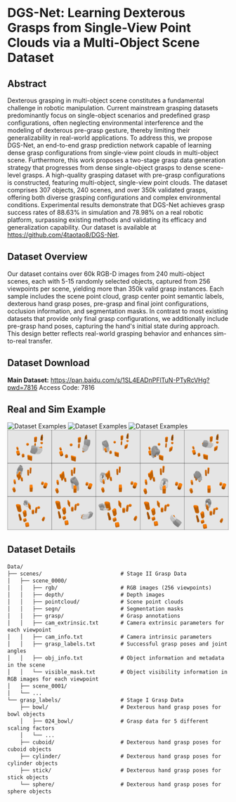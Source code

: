 # DGS-Net: Learning Dexterous Grasps from Single-View Point Clouds via a Multi-Object Scene Dataset

## Abstract

Dexterous grasping in multi-object scene constitutes a fundamental challenge in robotic manipulation. Current mainstream grasping datasets predominantly focus on single-object scenarios and predefined grasp configurations, often neglecting environmental interference and the modeling of dexterous pre-grasp gesture, thereby limiting their generalizability in real-world applications. To address this, we propose DGS-Net, an end-to-end grasp prediction network capable of learning dense grasp configurations from single-view point clouds in multi-object scene. Furthermore, this work proposes a two-stage grasp data generation strategy that progresses from dense single-object grasps to dense scene-level grasps. A high-quality grasping dataset with pre-grasp configurations is constructed, featuring multi-object, single-view point clouds. The dataset comprises 307 objects, 240 scenes, and over 350k validated grasps, offering both diverse grasping configurations and complex environmental conditions. Experimental results demonstrate that DGS-Net achieves grasp success rates of 88.63\% in simulation and 78.98\% on a real robotic platform, surpassing existing methods and validating its efficacy and generalization capability. Our dataset is available at https://github.com/4taotao8/DGS-Net.

## Dataset Overview

Our dataset contains over 60k RGB-D images from 240 multi-object scenes, each with 5-15 randomly selected objects, captured from 256 viewpoints per scene, yielding more than 350k valid grasp instances. Each sample includes the scene point cloud, grasp center point semantic labels, dexterous hand grasp poses, pre-grasp and final joint configurations, occlusion information, and segmentation masks. In contrast to most existing datasets that provide only final grasp configurations, we additionally include pre-grasp hand poses, capturing the hand's initial state during approach. This design better reflects real-world grasping behavior and enhances sim-to-real transfer.

## Dataset Download

**Main Dataset:**  https://pan.baidu.com/s/1SL4EADnPFlTuN-PTyRcVHg?pwd=7816 Access Code: 7816

## Real and Sim Example

![Dataset Examples](images/image1.png "真实样例1")
![Dataset Examples](images/image2.png "真实样例2")
![Dataset Examples](images/image3.png "真实样例3")
![Dataset Examples](images/image4.png "真实样例3")

## Dataset Details
```
Data/
├── scenes/                         # Stage II Grasp Data
│   ├── scene_0000/
│   │   ├── rgb/                    # RGB images (256 viewpoints)
│   │   ├── depth/                  # Depth images
│   │   ├── pointcloud/             # Scene point clouds
│   │   ├── segn/                   # Segmentation masks
│   │   ├── grasp/                  # Grasp annotations
│   │   ├── cam_extrinsic.txt       # Camera extrinsic parameters for each viewpoint
│   │   ├── cam_info.txt            # Camera intrinsic parameters
│   │   ├── grasp_labels.txt        # Successful grasp poses and joint angles
│   │   ├── obj_info.txt            # Object information and metadata in the scene
│   │   └── visible_mask.txt        # Object visibility information in RGB images for each viewpoint
│   ├── scene_0001/
│   └── ...
└── grasp_labels/                   # Stage I Grasp Data
    ├── bowl/                       # Dexterous hand grasp poses for bowl objects
    │   ├── 024_bowl/               # Grasp data for 5 different scaling factors
    │   └── ...
    ├── cuboid/                     # Dexterous hand grasp poses for cuboid objects
    ├── cylinder/                   # Dexterous hand grasp poses for cylinder objects
    ├── stick/                      # Dexterous hand grasp poses for stick objects
    └── sphere/                     # Dexterous hand grasp poses for sphere objects
```

